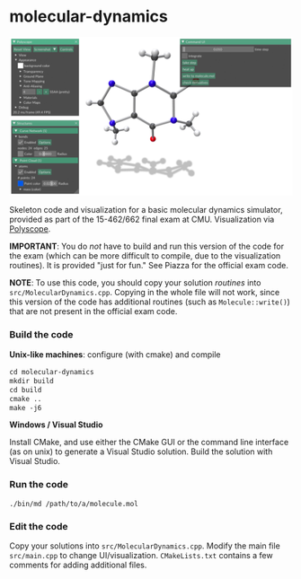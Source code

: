 # molecular-dynamics

![Molecule visualization](interface.png)

Skeleton code and visualization for a basic molecular dynamics simulator, provided as part of the 15-462/662 final exam at CMU.  Visualization via [Polyscope](http://polyscope.run/).

**IMPORTANT**: You do _not_ have to build and run this version of the code for the exam (which can be more difficult to compile, due to the visualization routines).  It is provided "just for fun."  See Piazza for the official exam code.

**NOTE**: To use this code, you should copy your solution _routines_ into `src/MolecularDynamics.cpp`.  Copying in the whole file will not work, since this version of the code has additional routines (such as `Molecule::write()`) that are not present in the official exam code.

### Build the code

**Unix-like machines**: configure (with cmake) and compile
```
cd molecular-dynamics
mkdir build
cd build
cmake ..
make -j6
```

**Windows / Visual Studio**

Install CMake, and use either the CMake GUI or the command line interface (as on unix) to generate a Visual Studio solution.  Build the solution with Visual Studio.

### Run the code
```
./bin/md /path/to/a/molecule.mol
```

### Edit the code

Copy your solutions into `src/MolecularDynamics.cpp`.  Modify the main file `src/main.cpp` to change UI/visualization.  `CMakeLists.txt` contains a few comments for adding additional files.

